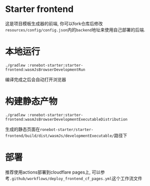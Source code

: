 # Starter frontend

这是项目模板生成器的前端, 你可以fork仓库后修改`resources/config/config.json`内的`backend`地址来使用自己部署的后端.

# 本地运行

```shell
./gradlew :ronebot-starter:starter-frontend:wasmJsBrowserDevelopmentRun
```

编译完成之后会自动打开浏览器

# 构建静态产物

```shell
./gradlew :ronebot-starter:starter-frontend:wasmJsBrowserDevelopmentExecutableDistribution
```

生成的静态页面在`ronebot-starter/starter-frontend/build/dist/wasmJs/developmentExecutable/`路径下

# 部署

推荐使用actions部署到cloudflare pages上, 可以参考`.github/workflows/deploy_frontend_cf_pages.yml`这个工作流文件